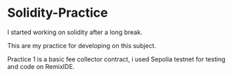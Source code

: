 # Solidity-Practice

I started working on solidity after a long break.

This are my practice for developing on this subject.

Practice 1 is a basic fee collector contract, i used Sepolia testnet for testing and code on RemixIDE.
